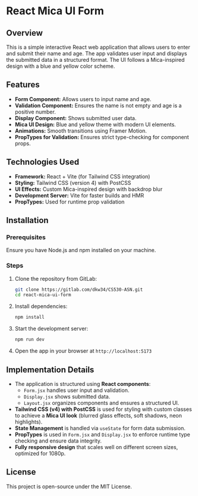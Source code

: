 # React Mica UI Form

## Overview

This is a simple interactive React web application that allows users to enter and submit their name and age. The app validates user input and displays the submitted data in a structured format. The UI follows a Mica-inspired design with a blue and yellow color scheme.

## Features

- **Form Component:** Allows users to input name and age.
- **Validation Component:** Ensures the name is not empty and age is a positive number.
- **Display Component:** Shows submitted user data.
- **Mica UI Design:** Blue and yellow theme with modern UI elements.
- **Animations:** Smooth transitions using Framer Motion.
- **PropTypes for Validation:** Ensures strict type-checking for component props.

## Technologies Used

- **Framework:** React + Vite (for Tailwind CSS integration)
- **Styling:** Tailwind CSS (version 4) with PostCSS
- **UI Effects:** Custom Mica-inspired design with backdrop blur
- **Development Server:** Vite for faster builds and HMR
- **PropTypes:** Used for runtime prop validation

## Installation

### Prerequisites

Ensure you have Node.js and npm installed on your machine.

### Steps

1. Clone the repository from GitLab:

   ```sh
   git clone https://gitlab.com/dkw34/CS530-ASN.git
   cd react-mica-ui-form
   ```

2. Install dependencies:

   ```sh
   npm install
   ```

3. Start the development server:

   ```sh
   npm run dev
   ```

4. Open the app in your browser at `http://localhost:5173`

## Implementation Details

- The application is structured using **React components**:
  - `Form.jsx` handles user input and validation.
  - `Display.jsx` shows submitted data.
  - `Layout.jsx` organizes components and ensures a structured UI.
- **Tailwind CSS (v4) with PostCSS** is used for styling with custom classes to achieve a **Mica UI look** (blurred glass effects, soft shadows, neon highlights).
- **State Management** is handled via `useState` for form data submission.
- **PropTypes** is used in `Form.jsx` and `Display.jsx` to enforce runtime type checking and ensure data integrity.
- **Fully responsive design** that scales well on different screen sizes, optimized for 1080p.

## License

This project is open-source under the MIT License.
